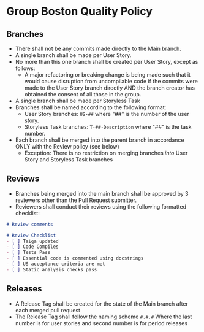 # Group Boston Quality Policy

## Branches
* There shall not be any commits made directly to the Main branch.
* A single branch shall be made per User Story.
* No more than this one branch shall be created per User Story, except as follows:
  * A major refactoring or breaking change is being made such that it would cause disruption from uncompilable code if the commits were made to the User Story branch directly AND the branch creator has obtained the consent of all those in the group.
* A single branch shall be made per Storyless Task
* Branches shall be named according to the following format:
  * User Story branches: `US-##` where "##" is the number of the user story.
  * Storyless Task branches: `T-##-Description` where "##" is the task number.
* Each branch shall be merged into the parent branch in accordance ONLY with the Review policy (see below)
  * Exception: There is no restriction on merging branches *into* User Story and Storyless Task branches

## Reviews
* Branches being merged into the main branch shall be approved by 3 reviewers other than the Pull Request submitter.
* Reviewers shall conduct their reviews using the following formatted checklist:
```markdown
# Review comments

# Review Checklist
- [ ] Taiga updated
- [ ] Code Compiles
- [ ] Tests Pass
- [ ] Essential code is commented using docstrings
- [ ] US acceptance criteria are met
- [ ] Static analysis checks pass
```

## Releases
* A Release Tag shall be created for the state of the Main branch after each merged pull request
* The Release Tag shall follow the naming scheme `#.#.#` Where the last number is for user stories and second number is for period releases
